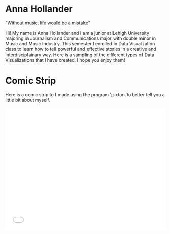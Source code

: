 <h1>Anna Hollander</h1>
<p> "Without music, life would be a mistake"</p>
<p> Hi! My name is Anna Hollander and I am a junior at Lehigh University majoring in Journalism and Communications major with double minor in Music and Music Industry. This semester I enrolled in Data Visualzation class to learn how to tell powerful and effective stories in a creative and interdisciplainary way. Here is a sampling of the different types of Data Visualizations that I have created. I hope you enjoy them! </p>
<h1> Comic Strip </h1> 
<p> Here is a comic strip to  I made using the program 'pixton.'to better tell you a little bit about myself. </p>
<iframe src="//www.pixton.com/embed/yd8obfwx" frameborder="0" width="100%" height="384" allowfullscreen></iframe>
</body>
</html>
